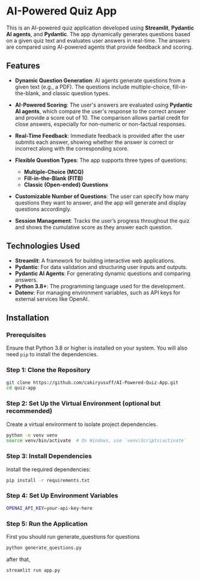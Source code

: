 # AI-Powered Quiz App

This is an AI-powered quiz application developed using **Streamlit**, **Pydantic AI agents**, and **Pydantic**. The app dynamically generates questions based on a given quiz text and evaluates user answers in real-time. The answers are compared using AI-powered agents that provide feedback and scoring.

## Features

- **Dynamic Question Generation**: AI agents generate questions from a given text (e.g., a PDF). The questions include multiple-choice, fill-in-the-blank, and classic question types.

- **AI-Powered Scoring**: The user's answers are evaluated using **Pydantic AI agents**, which compare the user's response to the correct answer and provide a score out of 10. The comparison allows partial credit for close answers, especially for non-numeric or non-factual responses.

- **Real-Time Feedback**: Immediate feedback is provided after the user submits each answer, showing whether the answer is correct or incorrect along with the corresponding score.

- **Flexible Question Types**: The app supports three types of questions:
  - **Multiple-Choice (MCQ)**
  - **Fill-in-the-Blank (FITB)**
  - **Classic (Open-ended) Questions**

- **Customizable Number of Questions**: The user can specify how many questions they want to answer, and the app will generate and display questions accordingly.

- **Session Management**: Tracks the user’s progress throughout the quiz and shows the cumulative score as they answer each question.

## Technologies Used

- **Streamlit**: A framework for building interactive web applications.
- **Pydantic**: For data validation and structuring user inputs and outputs.
- **Pydantic AI Agents**: For generating dynamic questions and comparing answers.
- **Python 3.8+**: The programming language used for the development.
- **Dotenv**: For managing environment variables, such as API keys for external services like OpenAI.

## Installation

### Prerequisites
Ensure that Python 3.8 or higher is installed on your system. You will also need `pip` to install the dependencies.

### Step 1: Clone the Repository

```bash
git clone https://github.com/cakiryusuff/AI-Powered-Quiz-App.git
cd quiz-app
```
### Step 2: Set Up the Virtual Environment (optional but recommended)

Create a virtual environment to isolate project dependencies.

```bash
python -m venv venv
source venv/bin/activate  # On Windows, use `venv\Scripts\activate`
```

### Step 3: Install Dependencies

Install the required dependencies:
```bash
pip install -r requirements.txt
```
### Step 4: Set Up Environment Variables

```bash
OPENAI_API_KEY=your-api-key-here
```
### Step 5: Run the Application
First you should run generate_questions for questions

```bash
python generate_questions.py
```

after that,

```bash
streamlit run app.py
```
